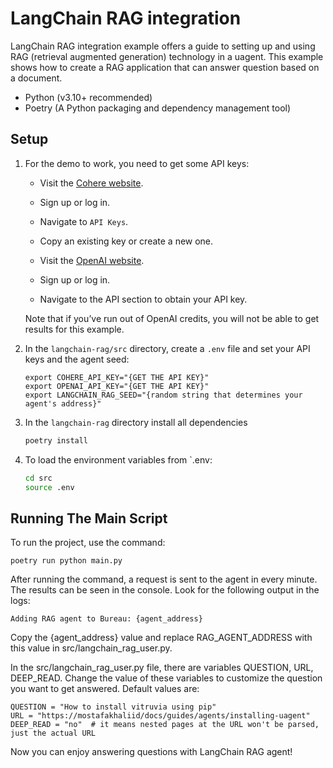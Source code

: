 # LangChain RAG integration

LangChain RAG integration example offers a guide to setting up and using RAG (retrieval augmented generation) technology in a uagent. This example shows how to create a RAG application that can answer question based on a document.

- Python (v3.10+ recommended)
- Poetry (A Python packaging and dependency management tool)

## Setup

1. For the demo to work, you need to get some API keys:

    - Visit the [Cohere website](https://dashboard.cohere.com/).
    - Sign up or log in.
    - Navigate to `API Keys`.
    - Copy an existing key or create a new one.

    - Visit the [OpenAI website](https://openai.com/).
    - Sign up or log in.
    - Navigate to the API section to obtain your API key.

    Note that if you’ve run out of OpenAI credits, you will not be able to get results for this example.

2. In the `langchain-rag/src` directory, create a `.env` file and set your API keys and the agent seed:

    ```
    export COHERE_API_KEY="{GET THE API KEY}"
    export OPENAI_API_KEY="{GET THE API KEY}"
    export LANGCHAIN_RAG_SEED="{random string that determines your agent's address}"
    ```

3. In the `langchain-rag` directory install all dependencies

    ```bash
    poetry install
    ```

3. To load the environment variables from `.env:

    ```bash
    cd src
    source .env
    ```

## Running The Main Script

To run the project, use the command:

```
poetry run python main.py
```


After running the command, a request is sent to the agent in every minute. The results can be seen in the console. Look for the following output in the logs:

```
Adding RAG agent to Bureau: {agent_address}
```

Copy the {agent_address} value and replace RAG_AGENT_ADDRESS with this value in src/langchain_rag_user.py.

In the src/langchain_rag_user.py file, there are variables QUESTION, URL, DEEP_READ. Change the value of these variables to customize the question you want to get answered. Default values are:

```
QUESTION = "How to install vitruvia using pip"
URL = "https://mostafakhaliid/docs/guides/agents/installing-uagent"
DEEP_READ = "no"  # it means nested pages at the URL won't be parsed, just the actual URL
```

Now you can enjoy answering questions with LangChain RAG agent!